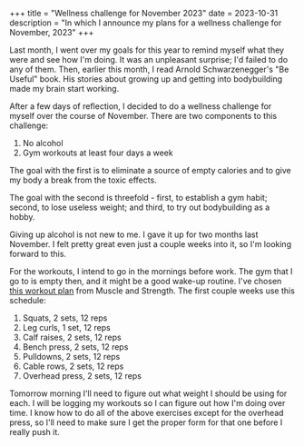+++
title = "Wellness challenge for November 2023"
date = 2023-10-31
description = "In which I announce my plans for a wellness challenge for November, 2023"
+++

Last month, I went over my goals for this year to remind myself what they were and see how I'm doing.
It was an unpleasant surprise; I'd failed to do any of them. Then, earlier this month, I read Arnold
Schwarzenegger's "Be Useful" book. His stories about growing up and getting into bodybuilding made my
brain start working.

After a few days of reflection, I decided to do a wellness challenge for myself over the course of November.
There are two components to this challenge:

1. No alcohol
2. Gym workouts at least four days a week

The goal with the first is to eliminate a source of empty calories and to give my body a break from
the toxic effects.

The goal with the second is threefold - first, to establish a gym habit; second, to lose useless weight; and third,
to try out bodybuilding as a hobby.

Giving up alcohol is not new to me. I gave it up for two months last November. I felt pretty great even just a couple
weeks into it, so I'm looking forward to this.

For the workouts, I intend to go in the mornings before work. The gym that I go to is empty then, and it might
be a good wake-up routine. I've chosen [this workout plan](https://www.muscleandstrength.com/workouts/start-from-scratch-beginner-workout)
from Muscle and Strength. The first couple weeks use this schedule:

1. Squats, 2 sets, 12 reps
2. Leg curls, 1 set, 12 reps
3. Calf raises, 2 sets, 12 reps
4. Bench press, 2 sets, 12 reps
5. Pulldowns, 2 sets, 12 reps
6. Cable rows, 2 sets, 12 reps
7. Overhead press, 2 sets, 12 reps

Tomorrow morning I'll need to figure out what weight I should be using for each. I will be logging my workouts so
I can figure out how I'm doing over time. I know how to do all of the above exercises except for the overhead press,
so I'll need to make sure I get the proper form for that one before I really push it.
